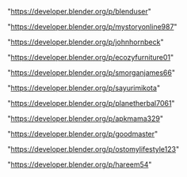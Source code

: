 "https://developer.blender.org/p/blenduser"

"https://developer.blender.org/p/mystoryonline987"

"https://developer.blender.org/p/johnhornbeck"

"https://developer.blender.org/p/ecozyfurniture01"

"https://developer.blender.org/p/smorganjames66"

"https://developer.blender.org/p/sayurimikota"

"https://developer.blender.org/p/planetherbal7061"

"https://developer.blender.org/p/apkmama329"

"https://developer.blender.org/p/goodmaster"

"https://developer.blender.org/p/ostomylifestyle123"

"https://developer.blender.org/p/hareem54"

 
